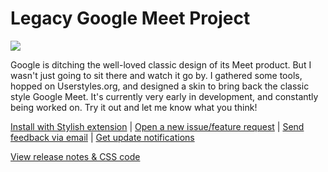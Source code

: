 # Legacy Google Meet Project

<img src="https://i.ibb.co/qMRNy8g/old-google-meet-colors.png"/>

Google is ditching the well-loved classic design of its Meet product. But I wasn't just going to sit there and watch it go by. I gathered some tools, hopped on Userstyles.org, and designed a skin to bring back the classic style Google Meet. It's currently very early in development, and constantly being worked on. Try it out and let me know what you think!

[Install with Stylish extension](https://userstyles.org/styles/205419) | [Open a new issue/feature request](https://github.com/Tech-How/Legacy-Google-Meet/issues/new/choose) | [Send feedback via email](mailto:tech_how_youtuber_55@yahoo.com?subject=Old%20Google%20Meet%20Feedback) | [Get update notifications](https://forms.gle/xRP86G4FBPVX3quq5)

[View release notes & CSS code](https://github.com/Tech-How/Legacy-Google-Meet/releases)
